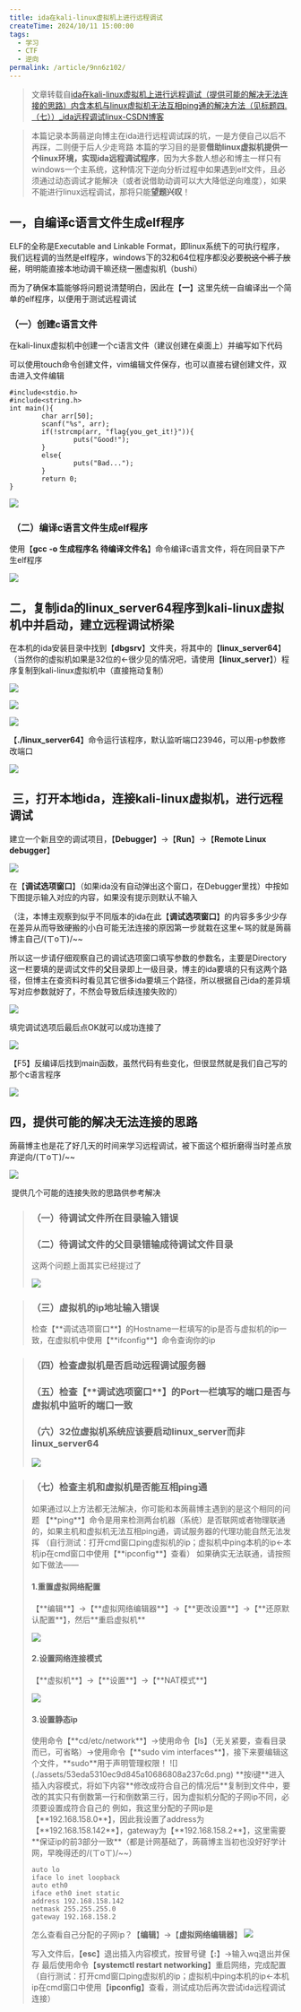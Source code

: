 ```yaml
---
title: ida在kali-linux虚拟机上进行远程调试
createTime: 2024/10/11 15:00:00
tags:
  - 学习
  - CTF
  - 逆向
permalink: /article/9nn6z102/
---
```



> 文章转载自[ida在kali-linux虚拟机上进行远程调试（提供可能的解决无法连接的思路）内含本机与linux虚拟机无法互相ping通的解决方法（见标题四.（七））_ida远程调试linux-CSDN博客](https://blog.csdn.net/liKeQing1027520/article/details/137482798)


>  本篇记录本蒟蒻逆向博主在ida进行远程调试踩的坑，一是方便自己以后不再踩，二则便于后人少走弯路 
 本篇的学习目的是要**借助linux虚拟机提供一个linux环境，实现ida远程调试程序**，因为大多数人想必和博主一样只有windows一个主系统，这种情况下逆向分析过程中如果遇到elf文件，且必须通过动态调试才能解决（或者说借助动调可以大大降低逆向难度），如果不能进行linux远程调试，那将只能**望题兴叹**！ 



## 一，自编译c语言文件生成elf程序

ELF的全称是Executable and Linkable Format，即linux系统下的可执行程序，我们远程调的当然是elf程序，windows下的32和64位程序都没必要~~脱这个裤子放屁~~，明明能直接本地动调干嘛还绕一圈虚拟机（bushi）

而为了确保本篇能够将问题说清楚明白，因此在【**一**】这里先统一自编译出一个简单的elf程序，以便用于测试远程调试



### （一）创建c语言文件

在kali-linux虚拟机中创建一个c语言文件（建议创建在桌面上）并编写如下代码

可以使用touch命令创建文件，vim编辑文件保存，也可以直接右键创建文件，双击进入文件编辑

```
#include<stdio.h>
#include<string.h>
int main(){
        char arr[50];
        scanf("%s", arr);
        if(!strcmp(arr, "flag{you_get_it!}")){
                puts("Good!");
        }
        else{
                puts("Bad...");
        }
        return 0;
}

```

![](./assets/e2cc8dea3596ffcc0b4823b2707a4384.png)



###  （二）编译c语言文件生成elf程序

使用【**gcc -o 生成程序名 待编译文件名**】命令编译c语言文件，将在同目录下产生elf程序

![](./assets/090eeb844b79a613e6f50a9120243d2f.png)



## 二，复制ida的linux_server64程序到kali-linux虚拟机中并启动，建立远程调试桥梁

在本机的ida安装目录中找到【**dbgsrv**】文件夹，将其中的【**linux_server64**】（当然你的虚拟机如果是32位的<-很少见的情况吧，请使用【**linux_server**】）程序复制到kali-linux虚拟机中（直接拖动复制）

![](./assets/d445e9bc0562f7460a6aea21a04835a1.png)

![](./assets/2aec366a790d7d2275a8b5999cf354b9.png)

![](./assets/03c71dd698cce3f46515c2ca33020581.png)

【**./linux_server64**】命令运行该程序，默认监听端口23946，可以用-p参数修改端口

![](./assets/2a21c1f36d2643984d5fe231ed2181b0.png)



##  三，打开本地ida，连接kali-linux虚拟机，进行远程调试

建立一个新且空的调试项目，【**Debugger**】->【**Run**】->【**Remote Linux debugger**】

![](./assets/8d0528233d5dbaea006a9599c63ad131.png)

在【**调试选项窗口**】（如果ida没有自动弹出这个窗口，在Debugger里找）中按如下图提示输入对应的内容，如果没有提示则默认不输入

（注，本博主观察到似乎不同版本的ida在此【**调试选项窗口**】的内容多多少少存在差异从而导致硬搬的小白可能无法连接的原因第一步就栽在这里<-骂的就是蒟蒻博主自己/(ㄒoㄒ)/~~

所以这一步请仔细观察自己的调试选项窗口填写参数的参数名，主要是Directory这一栏要填的是调试文件的**父**目录即上一级目录，博主的ida要填的只有这两个路径，但博主在查资料时看见其它很多ida要填三个路径，所以根据自己ida的差异填写对应参数就好了，不然会导致后续连接失败的）

![](./assets/d7a9aaa9631510af23559b33c5b1b761.png)



填完调试选项后最后点OK就可以成功连接了

![](./assets/0e50ad67a06f23b5e03fdac58cc7881d.png)

【F5】反编译后找到main函数，虽然代码有些变化，但很显然就是我们自己写的那个c语言程序

![](./assets/ceef68c4dddb400c54e36fafa4ff8aa2.png)



## 四，提供可能的解决无法连接的思路

蒟蒻博主也是花了好几天的时间来学习远程调试，被下面这个框折磨得当时差点放弃逆向/(ㄒoㄒ)/~~

![](./assets/aaca39ed97d791691c04432008e6a324.png)

 提供几个可能的连接失败的思路供参考解决


>  <h3>（一）待调试文件所在目录输入错误</h3> 
>  <h3>（二）待调试文件的父目录错输成待调试文件目录</h3> 
>   这两个问题上面其实已经提过了 
>
>  ![](./assets/d7a9aaa9631510af23559b33c5b1b761.png)



>   <h3>（三）虚拟机的ip地址输入错误</h3> 
>   检查【**调试选项窗口**】的Hostname一栏填写的ip是否与虚拟机的ip一致，在虚拟机中使用【**ifconfig**】命令查询你的ip 




>   <h3>（四）检查虚拟机是否启动远程调试服务器</h3> 
>   <h3>（五）检查【**调试选项窗口**】的Port一栏填写的端口是否与虚拟机中监听的端口一致</h3> 
>   <h3>（六）32位虚拟机系统应该要启动linux_server而非linux_server64</h3> 
>   
> ![](./assets/7e4a164ac557b3215e7e44d40ff20f7b.png)

>  <h3>（七）检查主机和虚拟机是否能互相ping通</h3> 
>  如果通过以上方法都无法解决，你可能和本蒟蒻博主遇到的是这个相同的问题 
>  【**ping**】命令是用来检测两台机器（系统）是否联网或者物理联通的，如果主机和虚拟机无法互相ping通，调试服务器的代理功能自然无法发挥 
>  （自行测试：打开cmd窗口ping虚拟机的ip；虚拟机中ping本机的ip<-本机ip在cmd窗口中使用【**ipconfig**】查看） 
>  如果确实无法联通，请按照如下做法—— 
>
>   <h4>1.重置虚拟网络配置</h4> 
>   【**编辑**】->【**虚拟网络编辑器**】->【**更改设置**】->【**还原默认配置**】，然后**重启虚拟机** 
>  
> ![](./assets/7a02763056977520d297e085cc2e1361.png)
>
>   <h4>2.设置网络连接模式</h4> 
>   【**虚拟机**】->【**设置**】->【**NAT模式**】 
>  
> ![](./assets/7f6d07b891b3f3d517b50c4812f3c8b6.png)
>
>   <h4>3.设置静态ip</h4> 
>   使用命令【**cd/etc/network**】->使用命令【ls】（无关紧要，查看目录而已，可省略）->使用命令【**sudo vim interfaces**】，接下来要编辑这个文件，**sudo**用于声明管理权限！ 
>   ![](./assets/53eda5310ec9d845a10686808a237c6d.png)
>   **按i键**进入插入内容模式，将如下内容**修改成符合自己的情况后**复制到文件中，要改的其实只有倒数第一行和倒数第三行，因为虚拟机分配的子网ip不同，必须要设置成符合自己的 
>   例如，我这里分配的子网ip是【**192.168.158.0**】，因此我设置了address为【**192.168.158.142**】，gateway为【**192.168.158.2**】，这里需要**保证ip的前3部分一致**（都是计网基础了，蒟蒻博主当初也没好好学计网，早晚得还的/(ㄒoㄒ)/~~） 
>
>  ```
>  auto lo
>  iface lo inet loopback
>  auto eth0
>  iface eth0 inet static
>  address 192.168.158.142
>  netmask 255.255.255.0
>  gateway 192.168.158.2
>  ```
>
>   怎么查看自己分配的子网ip？【**编辑**】->【**虚拟网络编辑器**】 
>   ![](./assets/d3c62e0fe23c610d32e2c08ebee8eff7.png) 
>
>   写入文件后，【**esc**】退出插入内容模式，按冒号键【**:**】->输入wq退出并保存 
>   最后使用命令【**systemctl restart networking**】重启网络，完成配置 
>   （自行测试：打开cmd窗口ping虚拟机的ip；虚拟机中ping本机的ip<-本机ip在cmd窗口中使用【**ipconfig**】查看，测试成功后再次尝试ida远程调试连接） 


